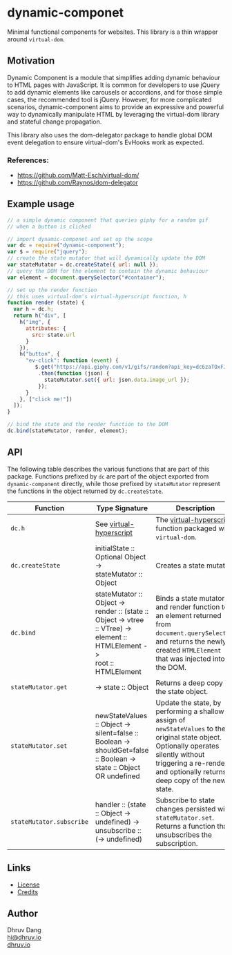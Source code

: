 # dynamic-componet

Minimal functional components for websites. This library is a thin wrapper around `virtual-dom`.


## Motivation

Dynamic Component is a module that simplifies adding dynamic behaviour to HTML pages with JavaScript. It is common for developers to use jQuery to add dynamic elements like carousels or accordions, and for those simple cases, the recommended tool is jQuery. However, for more complicated scenarios, dynamic-component aims to provide an expressive and powerful way to dynamically manipulate HTML by leveraging the virtual-dom library and stateful change propagation.

This library also uses the dom-delegator package to handle global DOM event delegation to ensure virtual-dom's EvHooks work as expected.


### References:

- https://github.com/Matt-Esch/virtual-dom/
- https://github.com/Raynos/dom-delegator


## Example usage

```javascript
// a simple dynamic component that queries giphy for a random gif
// when a button is clicked

// import dynamic-componet and set up the scope
var dc = require("dynamic-component");
var $ = require("jquery");
// create the state mutator that will dynamically update the DOM
var stateMutator = dc.createState({ url: null });
// query the DOM for the element to contain the dynamic behaviour
var element = document.querySelector("#container");

// set up the render function
// this uses virtual-dom's virtual-hyperscript function, h
function render (state) {
  var h = dc.h;
  return h("div", [
    h("img", {
      attributes: {
        src: state.url
      }
    }),
    h("button", {
      "ev-click": function (event) {
         $.get("https://api.giphy.com/v1/gifs/random?api_key=dc6zaTOxFJmzC&tag=cats")
          .then(function (json) {
            stateMutator.set({ url: json.data.image_url });
          });
      }
    }, ["click me!"])
  ]);
}

// bind the state and the render function to the DOM
dc.bind(stateMutator, render, element);
```


## API

The following table describes the various functions that are part of this package. Functions prefixed by `dc` are part of the object exported from `dynamic-component` directly, while those prefixed by `stateMutator` represent the functions in the object returned by `dc.createState`.

| Function | Type Signature | Description |
|---|---|---|
| `dc.h` | See [virtual-hyperscript](https://github.com/Matt-Esch/virtual-dom/tree/master/virtual-hyperscript) | The [virtual-hyperscript](https://github.com/Matt-Esch/virtual-dom/tree/master/virtual-hyperscript) function packaged with `virtual-dom`. |
| `dc.createState` | initialState :: Optional Object -><br>stateMutator :: Object | Creates a state mutator. |
| `dc.bind` | stateMutator :: Object -><br>render :: (state :: Object -> vtree :: VTree) -><br>element :: HTMLElement -><br>root :: HTMLElement | Binds a state mutator and render function to an element returned from `document.querySelector`, and returns the newly-created `HTMLElement` that was injected into the DOM. |
| `stateMutator.get` | -> state :: Object | Returns a deep copy of the state object. |
| `stateMutator.set` | newStateValues :: Object -><br>silent=false :: Boolean -><br>shouldGet=false :: Boolean -><br>state :: Object OR undefined | Update the state, by performing a shallow assign of `newStateValues` to the original state object. Optionally operates silently without triggering a re-render, and optionally returns a deep copy of the new state. |
| `stateMutator.subscribe` | handler :: (state :: Object -> undefined) -><br>unsubscribe :: (-> undefined) | Subscribe to state changes persisted with `stateMutator.set`. Returns a function that unsubscribes the subscription. |


## Links

- [License](LICENSE.txt)
- [Credits](CREDITS.md)


## Author

Dhruv Dang  
[hi@dhruv.io](mailto:hi@dhruv.io)  
[dhruv.io](https://dhruv.io)
